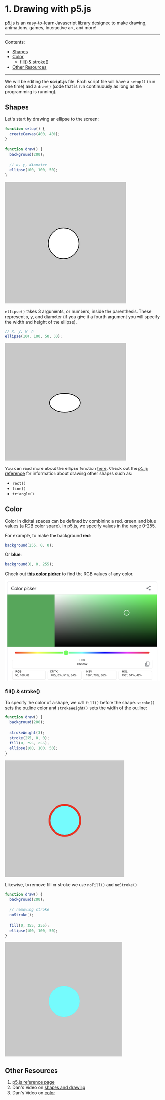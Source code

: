 # 1. Drawing with p5.js
[p5.js](https://p5js.org/reference/) is an easy-to-learn Javascript library designed to make drawing, animations, games, interactive art, and more!

---
Contents:
  - [Shapes](#shapes)
  - [Color](#color)
    - [fill() & stroke()](#fill--stroke)
  - [Other Resources](#other-resources)

---


We will be editing the **script.js** file. Each script file will have a `setup()` (run one time) and a `draw()` (code that is run continuously as long as the programming is running).

## Shapes

Let's start by drawing an ellipse to the screen:

```javascript
function setup() {
  createCanvas(400, 400);
}

function draw() {
  background(200);

  // x, y, diameter
  ellipse(100, 100, 50);
}
```
![ellipse](assets/ellipse0.png)

`ellipse()` takes 3 arguments, or numbers, inside the parenthesis. These represent x, y, and diameter (if you give it a fourth argument you will specify the width and height of the ellipse). 

```javascript
// x, y, w, h
ellipse(100, 100, 50, 30);
```

![ellipse](assets/ellipse1.png)

You can read more about the ellipse function [here](https://p5js.org/reference/#/p5/ellipse). Check out the [p5.js reference](https://p5js.org/reference/) for information about drawing other shapes such as: 
* `rect()` 
* `line()`
* `triangle()`

## Color
Color in digital spaces can be defined by combining a red, green, and blue values (a RGB color space). In p5.js, we specify values in the range 0-255.

For example, to make the background **red**:

```javascript
background(255, 0, 0);
```

Or **blue**:
```javascript
background(0, 0, 255);
```

Check out **[this color picker](https://g.co/kgs/SN5wSS)** to find the RGB values of any color.

![color picker](assets/colorpickers.png)

### fill() & stroke()
To specify the color of a shape, we call `fill()` before the shape. `stroke()` sets the outline color and `strokeWeight()` sets the width of the outline:

```javascript
function draw() {
  background(200);

  strokeWeight(3);
  stroke(255, 0, 0);
  fill(0, 255, 255);
  ellipse(100, 100, 50);
}
```

![ellipse](assets/ellipse2.png)

Likewise, to remove fill or stroke we use `noFill()` and `noStroke()`

```javascript
function draw() {
  background(200);

  // removing stroke
  noStroke();

  fill(0, 255, 255);
  ellipse(100, 100, 50);
}
```

![ellipse](assets/ellipse3.png)


## Other Resources
1. [p5.js reference page](https://p5js.org/reference/)
2. Dan's Video on [shapes and drawing](https://www.youtube.com/watch?v=c3TeLi6Ns1E&list=PLRqwX-V7Uu6Zy51Q-x9tMWIv9cueOFTFA&index=5)
3. Dan's Video on [color](https://www.youtube.com/watch?v=riiJTF5-N7c&list=PLRqwX-V7Uu6Zy51Q-x9tMWIv9cueOFTFA&index=6)
